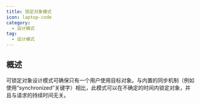 ```yaml
---
title: 锁定对象模式
icon: laptop-code
category:
  - 设计模式
tag:
  - 设计模式
---
```


## 概述

可锁定对象设计模式可确保只有一个用户使用目标对象。与内置的同步机制（例如使用“synchronized”关键字）相比，此模式可以在不确定的时间内锁定对象，并且与请求的持续时间无关。